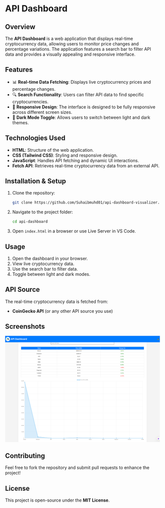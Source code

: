 # API Dashboard

## Overview
The **API Dashboard** is a web application that displays real-time cryptocurrency data, allowing users to monitor price changes and percentage variations. The application features a search bar to filter API data and provides a visually appealing and responsive interface.

## Features
- 📊 **Real-time Data Fetching**: Displays live cryptocurrency prices and percentage changes.
- 🔍 **Search Functionality**: Users can filter API data to find specific cryptocurrencies.
- 🎨 **Responsive Design**: The interface is designed to be fully responsive across different screen sizes.
- 🌙 **Dark Mode Toggle**: Allows users to switch between light and dark themes.


## Technologies Used
- **HTML**: Structure of the web application.
- **CSS (Tailwind CSS)**: Styling and responsive design.
- **JavaScript**: Handles API fetching and dynamic UI interactions.
- **Fetch API**: Retrieves real-time cryptocurrency data from an external API.

## Installation & Setup
1. Clone the repository:
   ```sh
   git clone https://github.com/Suhaibmuhd01/api-dashboard-visualizer.git
   ```
2. Navigate to the project folder:
   ```sh
   cd api-dashboard
   ```
3. Open `index.html` in a browser or use Live Server in VS Code.

## Usage
1. Open the dashboard in your browser.
2. View live cryptocurrency data.
3. Use the search bar to filter data.
4. Toggle between light and dark modes.

## API Source
The real-time cryptocurrency data is fetched from:
- **CoinGecko API** (or any other API source you use)

## Screenshots
![API Dashboard Screenshot](screenshot.png)

## Contributing
Feel free to fork the repository and submit pull requests to enhance the project!

## License
This project is open-source under the **MIT License**.


